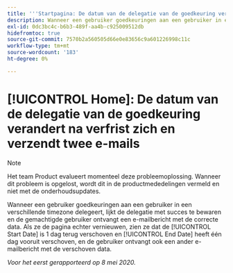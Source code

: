 ```yaml
---
title: '''Startpagina: De datum van de delegatie van de goedkeuring verandert na verfrissen en verzendt 2 e-mails"'
description: Wanneer een gebruiker goedkeuringen aan een gebruiker in een verschillende timezone delegeert, lijkt de delegatie met succes te bewaren en de gemachtigde gebruiker ontvangt een e-mailbericht met de correcte data. Nochtans, als zij de pagina verfrissen, zien zij dat de Datum van het Begin 1 dag is verschoven en de Datum van het Eind één dag vooruit is verschoven, en de gebruiker ontvangt ook een ander e-mailbericht met de verschoven data.
exl-id: 0dc3bc4c-b6b3-489f-aa4b-c925009512db
hidefromtoc: true
source-git-commit: 7570b2a560505d66e0e83656c9a601226998c11c
workflow-type: tm+mt
source-wordcount: '183'
ht-degree: 0%

---
```


# [!UICONTROL Home]: De datum van de delegatie van de goedkeuring verandert na verfrist zich en verzendt twee e-mails

>[!NOTE]
>
>Het team Product evalueert momenteel deze probleemoplossing. Wanneer dit probleem is opgelost, wordt dit in de productmededelingen vermeld en niet met de onderhoudsupdates.

Wanneer een gebruiker goedkeuringen aan een gebruiker in een verschillende timezone delegeert, lijkt de delegatie met succes te bewaren en de gemachtigde gebruiker ontvangt een e-mailbericht met de correcte data. Als ze de pagina echter vernieuwen, zien ze dat de [!UICONTROL Start Date] is 1 dag terug verschoven en [!UICONTROL End Date] heeft één dag vooruit verschoven, en de gebruiker ontvangt ook een ander e-mailbericht met de verschoven data.


_Voor het eerst gerapporteerd op 8 mei 2020._
